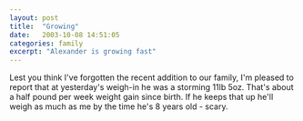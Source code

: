```yaml
---
layout: post
title:  "Growing"
date:   2003-10-08 14:51:05
categories: family
excerpt: "Alexander is growing fast"
---
```

Lest you think I've forgotten the recent addition to our family, I'm pleased to report that at yesterday's weigh-in he was a storming 11lb 5oz. That's about a half pound per week weight gain since birth. If he keeps that up he'll weigh as much as me by the time he's 8 years old - scary.

